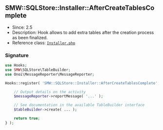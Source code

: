 ## SMW::SQLStore::Installer::AfterCreateTablesComplete

* Since: 2.5
* Description: Hook allows to add extra tables after the creation process as been finalized.
* Reference class: [`Installer.php`][Installer.php]

### Signature

```php
use Hooks;
use SMW\SQLStore\TableBuilder;
use Onoi\MessageReporter\MessageReporter;

Hooks::register( 'SMW::SQLStore::Installer::AfterCreateTablesComplete', function( TableBuilder $tableBuilder, MessageReporter $messageReporter ) {

	// Output details on the activity
	$messageReporter->reportMessage( '...' );

	// See documentation in the available TableBuilder interface
	$tableBuilder->create( ... );

	return true;
} );
```

[Installer.php]:https://github.com/SemanticMediaWiki/SemanticMediaWiki/blob/master/src/SQLStore/Installer.php
